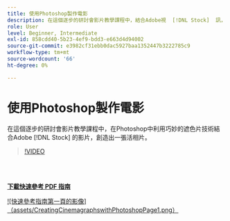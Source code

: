 ```yaml
---
title: 使用Photoshop製作電影
description: 在這個逐步的研討會影片教學課程中，結合Adobe視  [!DNL Stock]  訊，並運用巧妙的遮色片技術Photoshop
role: User
level: Beginner, Intermediate
exl-id: 858cdd40-5b23-4ef9-bdd3-e663d4d94002
source-git-commit: e3982cf31ebb0dac5927baa1352447b3222785c9
workflow-type: tm+mt
source-wordcount: '66'
ht-degree: 0%

---
```


# 使用Photoshop製作電影

在這個逐步的研討會影片教學課程中，在Photoshop中利用巧妙的遮色片技術結合Adobe [!DNL Stock] 的影片，創造出一張活相片。

>[!VIDEO](https://video.tv.adobe.com/v/331002?hidetitle=true)

<br> 

[**下載快速參考 PDF 指南**](../quick-reference/CreatingCinemagraphswithPhotoshop.pdf)

[![快速參考指南第一頁的影像]（assets/CreatingCinemagraphswithPhotoshopPage1.png）](../quick-reference/CreatingCinemagraphswithPhotoshop.pdf)
